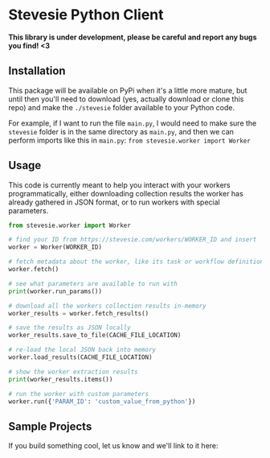 # Stevesie Python Client

**This library is under development, please be careful and report any bugs you find! <3**

## Installation

This package will be available on PyPi when it's a little more mature, but until then you'll need to download (yes, actually download or clone this repo) and make the `./stevesie` folder available to your Python code.

For example, if I want to run the file `main.py`, I would need to make sure the `stevesie` folder is in the same directory as `main.py`, and then we can perform imports like this in `main.py`: `from stevesie.worker import Worker`

## Usage

This code is currently meant to help you interact with your workers programmatically, either downloading collection results the worker has already gathered in JSON format, or to run workers with special parameters.

```py
from stevesie.worker import Worker

# find your ID from https://stevesie.com/workers/WORKER_ID and insert
worker = Worker(WORKER_ID)

# fetch metadata about the worker, like its task or workflow definition
worker.fetch()

# see what parameters are available to run with
print(worker.run_params())

# download all the workers collection results in-memory
worker_results = worker.fetch_results()

# save the results as JSON locally
worker_results.save_to_file(CACHE_FILE_LOCATION)

# re-load the local JSON back into memory
worker.load_results(CACHE_FILE_LOCATION)

# show the worker extraction results
print(worker_results.items())

# run the worker with custom parameters
worker.run({'PARAM_ID': 'custom_value_from_python'})
```

## Sample Projects

If you build something cool, let us know and we'll link to it here: